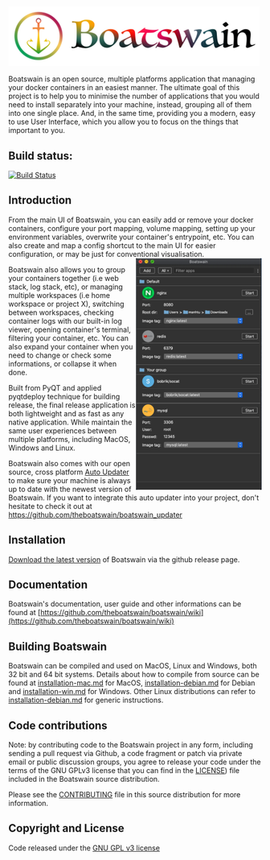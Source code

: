 
<img src="https://raw.githubusercontent.com/theboatswain/boatswain/DevMaster/images/boatswain.png" width="500" />  

Boatswain is an open source, multiple platforms application that managing your docker containers in an easiest manner. The ultimate goal of this project is to help you to minimise the number of applications that you would need to install separately into your machine, instead, grouping all of them into one single place. And, in the same time, providing you a modern, easy to use User Interface, which you allow you to focus on the things that important to you.

## Build status:

[![Build Status](https://travis-ci.com/theboatswain/boatswain_updater.svg?branch=master)](https://travis-ci.com/theboatswain/boatswain_updater)

## Introduction

From the main UI of Boatswain, you can easily add or remove your docker containers, configure your port mapping, volume mapping, setting up your environment variables, overwrite your container's entrypoint, etc. You can also create and map a config shortcut to the main UI for easier configuration, or may be just for conventional visualisation. 
<img align="right" src="https://raw.githubusercontent.com/theboatswain/boatswain/DevMaster/images/main-app-mac.png" width="250" />  

Boatswain also allows you to group your containers together (i.e web stack, log stack, etc), or managing multiple workspaces (i.e home workspace or project X), switching between workspaces, checking container logs with our built-in log viewer, opening container's terminal, filtering your container, etc. You can also expand your container when you need to change or check some informations, or collapse it when done. 

Built from PyQT and applied pyqtdeploy technique for building release, the final release application is both lightweight and as fast as any native application. While maintain the same user experiences between multiple platforms, including MacOS, Windows and Linux.

Boatswain also comes with our open source, cross platform [Auto Updater](https://github.com/theboatswain/boatswain_updater)  to make sure your machine is always up to date with the newest version of Boatswain. If you want to integrate this auto updater into your project, don't hesitate to check it out at  https://github.com/theboatswain/boatswain_updater

## Installation
[Download the latest version](https://github.com/theboatswain/boatswain/releases) of Boatswain via the github release page.

## Documentation
Boatswain's documentation, user guide and other informations can be found at [https://github.com/theboatswain/boatswain/wiki](https://github.com/theboatswain/boatswain/wiki)

## Building Boatswain
Boatswain can be compiled and used on MacOS, Linux and Windows, both 32 bit and 64 bit systems. Details about how to compile from source can be found at [installation-mac.md](https://github.com/theboatswain/boatswain/blob/master/installation-mac.md) for MacOS,  [installation-debian.md](https://github.com/theboatswain/boatswain/blob/master/installation-debian.md) for Debian  and [installation-win.md](https://github.com/theboatswain/boatswain/blob/master/installation-win.md)  for Windows. Other Linux distributions can refer to [installation-debian.md](https://github.com/theboatswain/boatswain/blob/master/installation-debian.md) for generic instructions.

## Code contributions
Note: by contributing code to the Boatswain project in any form, including sending a pull request via Github, a code fragment or patch via private email or public discussion groups, you agree to release your code under the terms of the GNU GPLv3 license that you can find in the [LICENSE](https://github.com/theboatswain/boatswain/blob/master/LICENSE)) file included in the Boatswain source distribution.

Please see the [CONTRIBUTING](https://github.com/theboatswain/boatswain/blob/master/CONTRIBUTING) file in this source distribution for more information.

## Copyright and License
Code released under the [GNU GPL v3 license](https://github.com/theboatswain/boatswain/blob/master/LICENSE)
